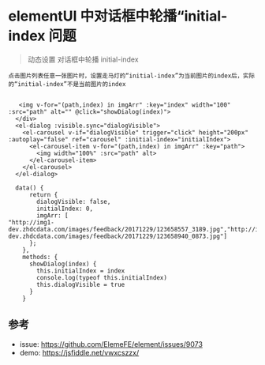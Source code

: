 # elementUI 中对话框中轮播“initial-index 问题

>动态设置 对话框中轮播 initial-index 

```
点击图片列表任意一张图片时，设置走马灯的“initial-index”为当前图片的index后，实际的“initial-index”不是当前图片的index


   <img v-for="(path,index) in imgArr" :key="index" width="100" :src="path" alt="" @click="showDialog(index)">
  </div>
  <el-dialog :visible.sync="dialogVisible">
    <el-carousel v-if="dialogVisible" trigger="click" height="200px" :autoplay="false" ref="carousel" :initial-index="initialIndex">
      <el-carousel-item v-for="(path,index) in imgArr" :key="path">
        <img width="100%" :src="path" alt>
      </el-carousel-item>
    </el-carousel>
  </el-dialog>
  
  data() {
      return {
      	dialogVisible: false,
        initialIndex: 0,
        imgArr: [
"http://img1-dev.zhdcdata.com/images/feedback/20171229/123658557_3189.jpg","http://img1-dev.zhdcdata.com/images/feedback/20171229/123658940_0873.jpg"]
      };
    },
    methods: {
      showDialog(index) {
      	this.initialIndex = index
        console.log(typeof this.initialIndex)
      	this.dialogVisible = true
      }
    }
```

## 参考
- issue: https://github.com/ElemeFE/element/issues/9073
- demo: https://jsfiddle.net/vwxcszzx/
